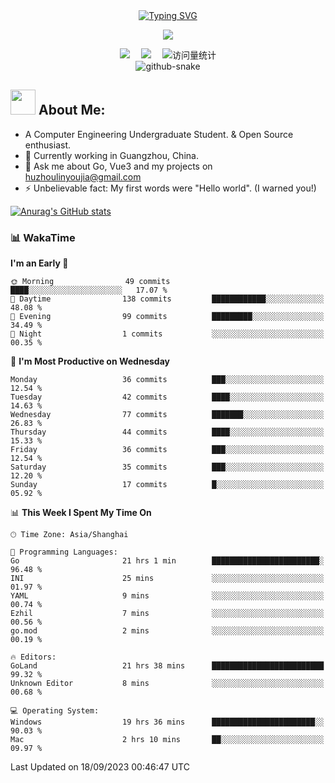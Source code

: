 <div align="center">
  
  <!-- dynamic typing effect 动态打字效果 -->
  <div align="center">
    <a href="https://linzyblog.netlify.app/">
      <img src="https://readme-typing-svg.demolab.com?font=Fira+Code&pause=1000&width=435&lines=Have a nice day&center=true&size=27" alt="Typing SVG"/>
    </a>
  </div>

  <!-- knock code pictures 敲代码的图片 -->
  <img src="https://cdn.jsdelivr.net/gh/sun0225SUN/sun0225SUN/assets/images/coding.gif" /><br>

  <!-- profile logo 个人资料徽标 -->
  <div align="center">
    <a href="https://linzyblog.netlify.app/"><img src="https://img.shields.io/badge/Website-博客-blue" /></a>&emsp;
    <a href="https://blog.csdn.net/weixin_46618592"><img src="https://img.shields.io/badge/CSDN-论坛-c32136" /></a>&emsp;
    <!-- visitor statistics logo 访问量统计徽标 -->
    <img src="https://komarev.com/ghpvc/?username=Gopherlinzy&label=Views&color=0e75b6&style=flat" alt="访问量统计" />
  </div>

<!-- Snake Code Contribution Map 贪吃蛇代码贡献图 -->
<picture>
  <source media="(prefers-color-scheme: dark)" srcset="https://cdn.jsdelivr.net/gh/sun0225SUN/sun0225SUN/profile-snake-contrib/github-contribution-grid-snake-dark.svg" />
  <source media="(prefers-color-scheme: light)" srcset="https://cdn.jsdelivr.net/gh/sun0225SUN/sun0225SUN/profile-snake-contrib/github-contribution-grid-snake.svg" />
  <img alt="github-snake" src="https://cdn.jsdelivr.net/gh/sun0225SUN/sun0225SUN/profile-snake-contrib/github-contribution-grid-snake-dark.svg" />
</picture>

</div>


## <img src="https://media.giphy.com/media/WUlplcMpOCEmTGBtBW/giphy.gif" width="40"> **About Me:**

- A Computer Engineering Undergraduate Student. & Open Source enthusiast.
- 🌱 Currently working in Guangzhou, China.
- 💬 Ask me about Go, Vue3 and my projects on [huzhoulinyoujia@gmail.com](mailto:huzhoulinyoujia@gmail.com)
- ⚡ Unbelievable fact: My first words were "Hello world". (I warned you!)

[![Anurag's GitHub stats](https://github-readme-stats.vercel.app/api?username=Gopherlinzy)](https://github.com/anuraghazra/github-readme-stats)

</td></tr>

<tr><td>


<!-- wakatime 统计 -->
### 📊 WakaTime
<!--START_SECTION:waka-->
**I'm an Early 🐤** 

```text
🌞 Morning                49 commits          ████░░░░░░░░░░░░░░░░░░░░░   17.07 % 
🌆 Daytime                138 commits         ████████████░░░░░░░░░░░░░   48.08 % 
🌃 Evening                99 commits          █████████░░░░░░░░░░░░░░░░   34.49 % 
🌙 Night                  1 commits           ░░░░░░░░░░░░░░░░░░░░░░░░░   00.35 % 
```
📅 **I'm Most Productive on Wednesday** 

```text
Monday                   36 commits          ███░░░░░░░░░░░░░░░░░░░░░░   12.54 % 
Tuesday                  42 commits          ████░░░░░░░░░░░░░░░░░░░░░   14.63 % 
Wednesday                77 commits          ███████░░░░░░░░░░░░░░░░░░   26.83 % 
Thursday                 44 commits          ████░░░░░░░░░░░░░░░░░░░░░   15.33 % 
Friday                   36 commits          ███░░░░░░░░░░░░░░░░░░░░░░   12.54 % 
Saturday                 35 commits          ███░░░░░░░░░░░░░░░░░░░░░░   12.20 % 
Sunday                   17 commits          █░░░░░░░░░░░░░░░░░░░░░░░░   05.92 % 
```


📊 **This Week I Spent My Time On** 

```text
🕑︎ Time Zone: Asia/Shanghai

💬 Programming Languages: 
Go                       21 hrs 1 min        ████████████████████████░   96.48 % 
INI                      25 mins             ░░░░░░░░░░░░░░░░░░░░░░░░░   01.97 % 
YAML                     9 mins              ░░░░░░░░░░░░░░░░░░░░░░░░░   00.74 % 
Ezhil                    7 mins              ░░░░░░░░░░░░░░░░░░░░░░░░░   00.56 % 
go.mod                   2 mins              ░░░░░░░░░░░░░░░░░░░░░░░░░   00.19 % 

🔥 Editors: 
GoLand                   21 hrs 38 mins      █████████████████████████   99.32 % 
Unknown Editor           8 mins              ░░░░░░░░░░░░░░░░░░░░░░░░░   00.68 % 

💻 Operating System: 
Windows                  19 hrs 36 mins      ███████████████████████░░   90.03 % 
Mac                      2 hrs 10 mins       ██░░░░░░░░░░░░░░░░░░░░░░░   09.97 % 
```


 Last Updated on 18/09/2023 00:46:47 UTC
<!--END_SECTION:waka-->


<!--
**Gopherlinzy/Gopherlinzy** is a ✨ _special_ ✨ repository because its `README.md` (this file) appears on your GitHub profile.

Here are some ideas to get you started:

- 🔭 I’m currently working on ...
- 🌱 I’m currently learning ...
- 👯 I’m looking to collaborate on ...
- 🤔 I’m looking for help with ...
- 💬 Ask me about ...
- 📫 How to reach me: ...
- 😄 Pronouns: ...
- ⚡ Fun fact: ...
-->
